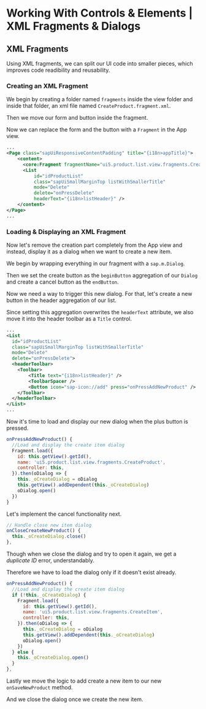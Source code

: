 # Working With Controls & Elements | XML Fragments & Dialogs

## XML Fragments

Using XML fragments, we can split our UI code into smaller pieces, which improves code readibility and reusability.

### Creating an XML Fragment

We begin by creating a folder named `fragments` inside the view folder and inside that folder, an xml file named `CreateProduct.fragment.xml`.

Then we move our form and button inside the fragment.

Now we can replace the form and the button with a `Fragment` in the App view.

```xml
...
<Page class="sapUiResponsiveContentPadding" title="{i18n>appTitle}">
    <content>
      <core:Fragment fragmentName="ui5.product.list.view.fragments.CreateProduct" />
      <List
          id="idProductList"
          class="sapUiSmallMarginTop listWithSmallerTitle"
          mode="Delete"
          delete="onPressDelete"
          headerText="{i18n>listHeader}" />
    </content>
</Page>
...
```

### Loading & Displaying an XML Fragment

Now let's remove the creation part completely from the App view and instead, display it as a dialog when we want to create a new item.

We begin by wrapping everything in our fragment with a `sap.m.Dialog`.

Then we set the create button as the `beginButton` aggregation of our `Dialog` and create a cancel button as the `endButton`.

Now we need a way to trigger this new dialog. For that, let's create a new button in the header aggregation of our list.

Since setting this aggregation overwrites the `headerText` attribute, we also move it into the header toolbar as a `Title` control.

```xml
...
<List
  id="idProductList"
  class="sapUiSmallMarginTop listWithSmallerTitle"
  mode="Delete"
  delete="onPressDelete">
  <headerToolbar>
    <Toolbar>
        <Title text="{i18n>listHeader}" />
        <ToolbarSpacer />
        <Button icon="sap-icon://add" press="onPressAddNewProduct" />
    </Toolbar>
  </headerToolbar>
</List>
...
```

Now it's time to load and display our new dialog when the plus button is pressed.

```js
onPressAddNewProduct() {
  //Load and display the create item dialog
  Fragment.load({
    id: this.getView().getId(),
    name: 'ui5.product.list.view.fragments.CreateProduct',
    controller: this,
  }).then(oDialog => {
    this._oCreateDialog = oDialog
    this.getView().addDependent(this._oCreateDialog)
    oDialog.open()
  })
}
```

Let's implement the cancel functionality next.

```js
// Handle close new item dialog
onCloseCreateNewProduct() {
  this._oCreateDialog.close()
},
```

Though when we close the dialog and try to open it again, we get a *duplicate ID* error, understandably.

Therefore we have to load the dialog only if it doesn't exist already.

```js
onPressAddNewProduct() {
  //Load and display the create item dialog
  if (!this._oCreateDialog) {
    Fragment.load({
      id: this.getView().getId(),
      name: 'ui5.product.list.view.fragments.CreateItem',
      controller: this,
    }).then(oDialog => {
      this._oCreateDialog = oDialog
      this.getView().addDependent(this._oCreateDialog)
      oDialog.open()
    })
  } else {
    this._oCreateDialog.open()
  }
},
```

Lastly we move the logic to add create a new item to our new `onSaveNewProduct` method.

And we close the dialog once we create the new item.
